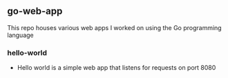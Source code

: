 ## go-web-app
This repo houses various web apps I worked on using the Go programming language

### hello-world
- Hello world is a simple web app that listens for requests on port 8080
